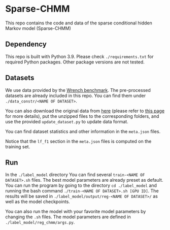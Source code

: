 # Sparse-CHMM

This repo contains the code and data of the sparse conditional hidden Markov model (Sparse-CHMM)

## Dependency
This repo is built with Python 3.9.
Please check `./requirements.txt` for required Python packages.
Other package versions are not tested.

## Datasets

We use data provided by the [Wrench benchmark](https://github.com/JieyuZ2/wrench).
The pre-processed datasets are already included in this repo.
You can find them under `./data_constr/<NAME OF DATASET>`.

You can also download the original data from [here](https://drive.google.com/drive/folders/1v55IKG2JN9fMtKJWU48B_5_DcPWGnpTq) (please refer to [this page](https://github.com/JieyuZ2/wrench/blob/main/README.md) for more details), put the unzipped files to the corresponding folders, and use the provided `update_dataset.py` to update data format.

You can find dataset statistics and other information in the `meta.json` files.

Notice that the `lf_f1` section in the `meta.json` files is computed on the training set.

## Run

In the `./label_model` directory You can find several `train-<NAME OF DATASET>.sh` files.
The best model parameters are already preset as default.
You can run the program by going to the directory `cd ./label_model` and running the bash command `./train-<NAME OF DATASET>.sh [GPU ID]`.
The results will be saved in `./label_model/output/reg-<NAME OF DATASET>/` as well as the model checkpoints.

You can also run the model with your favorite model parameters by changing the `.sh` files.
The model parameters are defined in `./label_model/reg_chmm/args.py`.
